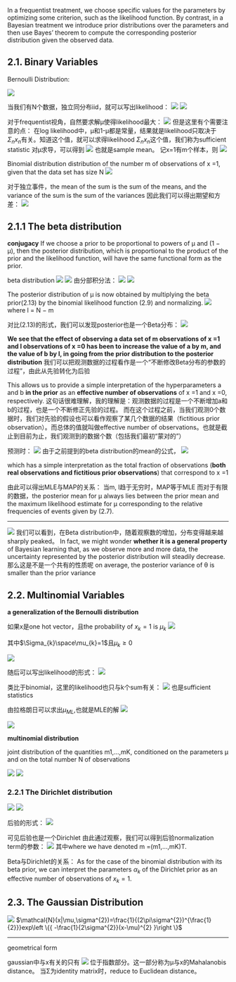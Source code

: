 In a frequentist treatment, we choose specific values for the parameters by optimizing some criterion, such as the likelihood function. 
By contrast, in a Bayesian treatment we introduce prior distributions over the parameters and then use Bayes’ theorem to compute the corresponding posterior distribution given the observed data.

## 2.1. Binary Variables

Bernoulli Distribution:

![](Pasted%20image%2020210329214620.png)

当我们有N个数据，独立同分布iid，就可以写出likelihood：
![](Pasted%20image%2020210329214934.png)
![](Pasted%20image%2020210329214943.png)

对于frequentist视角，自然要求解μ使得likelihood最大：
![](Pasted%20image%2020210329215137.png)
但是这里有个需要注意的点：
在log likelihood中，μ和1-μ都是常量，结果就是likelihood只取决于$\Sigma_{n}x_{n}$有关。知道这个值，就可以求得likelihood
$\Sigma_{n}x_{n}$这个值，我们称为sufficient statistic
对μ求导，可以得到
![](Pasted%20image%2020210330134016.png)
也就是sample mean。
记x=1有m个样本，则
![](Pasted%20image%2020210330134151.png)


Binomial distribution
distribution of the number m of observations of x =1,
given that the data set has size N
![](Pasted%20image%2020210330134527.png)

对于独立事件，the mean of the sum is the sum of the means, and the variance of the sum is the sum of the variances
因此我们可以得出期望和方差：
![](Pasted%20image%2020210330134634.png)


## 2.1.1 The beta distribution

**conjugacy**
If we choose a prior to be proportional to powers of µ and (1 − µ), then the posterior distribution, which is proportional to the product of the prior and the likelihood function, will have the same functional form as the prior.

beta distribution
![](Pasted%20image%2020210330143537.png)
![](Pasted%20image%2020210330143625.png)
由分部积分法：
![](Pasted%20image%2020210330145450.png)
![](Pasted%20image%2020210330150033.png)

The posterior distribution of µ is now obtained by multiplying the beta prior(2.13) by the binomial likelihood function (2.9) and normalizing.
![](Pasted%20image%2020210330151026.png)
where l = N − m

对比(2.13)的形式，我们可以发现posterior也是一个Beta分布：
![](Pasted%20image%2020210330151321.png)


**We see that the effect of observing a data set of m observations of x =1 and l observations of x =0 has been to increase the value of a by m, and the value of b by l, in going from the prior distribution to the posterior distribution**
我们可以把观测数据的过程看作是一个“不断修改Beta分布的参数的过程”，由此从先验转化为后验

This allows us to provide a simple interpretation of the hyperparameters a and b **in the prior** as an **effective number of observations** of x =1 and x =0, respectively.
这句话很难理解，我的理解是：观测数据的过程是一个不断增加a和b的过程，也是一个不断修正先验的过程。
而在这个过程之前，当我们观测0个数据时，我们对先验的假设也可以看作观察了某几个数据的结果（fictitious prior observation）。而总体的值就叫做effective number of observations。也就是截止到目前为止，我们观测到的数据个数（包括我们最初“蒙对的”）

预测时：
![](Pasted%20image%2020210330154351.png)
由于之前提到的beta distribution的mean的公式，
![](Pasted%20image%2020210330154605.png)

which has a simple interpretation as the total fraction of observations (**both real observations and fictitious prior observations**) that correspond to x =1

由此可以得出MLE与MAP的关系：
当m, l趋于无穷时，MAP等于MLE
而对于有限的数据，the posterior mean for µ always lies between the prior mean and the maximum likelihood estimate for µ corresponding to the relative frequencies of events given by (2.7).


***

![](Pasted%20image%2020210330160406.png)
我们可以看到，在Beta distribution中，随着观察数的增加，分布变得越来越sharply peaked。
In fact, we might wonder **whether it is a general property** of Bayesian learning that, as we observe more and more data, the uncertainty represented by the posterior distribution will steadily decrease.
那么这是不是一个共有的性质呢
on average, the posterior variance of θ is smaller than the prior variance


## 2.2. Multinomial Variables

**a generalization of the Bernoulli distribution**

如果x是one hot vector，且the probability of $x_{k} =1$ is $\mu_{k}$
![](Pasted%20image%2020210330170942.png)

其中$\Sigma_{k}\space\mu_{k}=1$且$\mu_{k}\ge0$

![](Pasted%20image%2020210330171717.png)

随后可以写出likelihood的形式：
![](Pasted%20image%2020210331144200.png)

类比于binomial，这里的likelihood也只与k个sum有关：
![](Pasted%20image%2020210331144241.png)
也是sufficient statistics

由拉格朗日可以求出$\mu_{ML}$,也就是MLE的解
![](Pasted%20image%2020210331144441.png)

![](Pasted%20image%2020210331144614.png)


**multinomial distribution**

joint distribution of the quantities m1,...,mK, conditioned on the parameters µ and on the total number N of observations


![](Pasted%20image%2020210331145031.png)
![](Pasted%20image%2020210331145038.png)

### 2.2.1 The Dirichlet distribution
![](Pasted%20image%2020210331170110.png)
![](Pasted%20image%2020210331170120.png)

后验的形式：
![](Pasted%20image%2020210331170207.png)

可见后验也是一个Dirichlet
由此通过观察，我们可以得到后验normalization term的参数：
![](Pasted%20image%2020210331170336.png)
其中where we have denoted m =(m1,...,mK)T.


Beta与Dirichlet的关系：
As for the case of the binomial distribution with its beta prior, we can interpret the parameters $\alpha_{k}$ of the Dirichlet prior as an effective number of observations of $x_{k}=1$.


## 2.3. The Gaussian Distribution

![](Pasted%20image%2020210331170733.png)
$\mathcal{N}(x|\mu,\sigma^{2})=\frac{1}{(2\pi\sigma^{2})^{\frac{1}{2}}}exp\left \{{
-\frac{1}{2\sigma^{2}}(x-\mu)^{2}
}\right \}$

***

geometrical form

gaussian中与$\mathrm{x}$有关的只有
![](Pasted%20image%2020210331172407.png)
位于指数部分。这一部分称为μ与x的Mahalanobis distance。
当Σ为identity matrix时，reduce to Euclidean distance。


